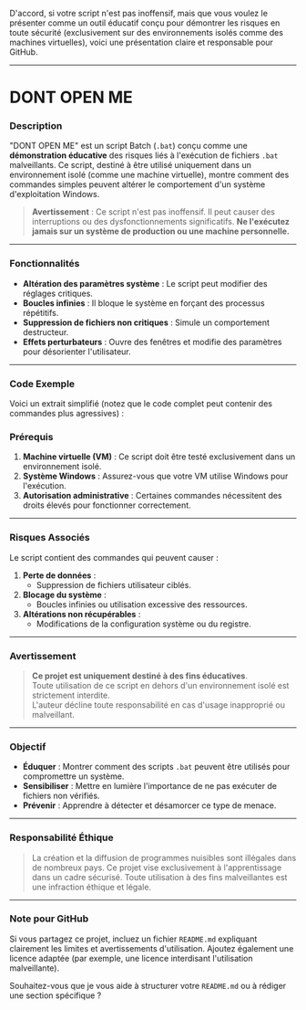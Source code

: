 D'accord, si votre script n'est pas inoffensif, mais que vous voulez le présenter comme un outil éducatif conçu pour démontrer les risques en toute sécurité (exclusivement sur des environnements isolés comme des machines virtuelles), voici une présentation claire et responsable pour GitHub.

---

# **DONT OPEN ME**

### **Description**
"DONT OPEN ME" est un script Batch (`.bat`) conçu comme une **démonstration éducative** des risques liés à l'exécution de fichiers `.bat` malveillants. Ce script, destiné à être utilisé uniquement dans un environnement isolé (comme une machine virtuelle), montre comment des commandes simples peuvent altérer le comportement d'un système d'exploitation Windows.

> **Avertissement** : Ce script n'est pas inoffensif. Il peut causer des interruptions ou des dysfonctionnements significatifs. **Ne l'exécutez jamais sur un système de production ou une machine personnelle.**

---

### **Fonctionnalités**
- **Altération des paramètres système** : Le script peut modifier des réglages critiques.
- **Boucles infinies** : Il bloque le système en forçant des processus répétitifs.
- **Suppression de fichiers non critiques** : Simule un comportement destructeur.
- **Effets perturbateurs** : Ouvre des fenêtres et modifie des paramètres pour désorienter l'utilisateur.

---

### **Code Exemple**
Voici un extrait simplifié (notez que le code complet peut contenir des commandes plus agressives) :

### **Prérequis**
1. **Machine virtuelle (VM)** : Ce script doit être testé exclusivement dans un environnement isolé.
2. **Système Windows** : Assurez-vous que votre VM utilise Windows pour l'exécution.
3. **Autorisation administrative** : Certaines commandes nécessitent des droits élevés pour fonctionner correctement.

---

### **Risques Associés**
Le script contient des commandes qui peuvent causer :
1. **Perte de données** :
   - Suppression de fichiers utilisateur ciblés.
2. **Blocage du système** :
   - Boucles infinies ou utilisation excessive des ressources.
3. **Altérations non récupérables** :
   - Modifications de la configuration système ou du registre.

---

### **Avertissement**
> **Ce projet est uniquement destiné à des fins éducatives**.  
> Toute utilisation de ce script en dehors d'un environnement isolé est strictement interdite.  
> L'auteur décline toute responsabilité en cas d'usage inapproprié ou malveillant.  

---

### **Objectif**
- **Éduquer** : Montrer comment des scripts `.bat` peuvent être utilisés pour compromettre un système.
- **Sensibiliser** : Mettre en lumière l'importance de ne pas exécuter de fichiers non vérifiés.
- **Prévenir** : Apprendre à détecter et désamorcer ce type de menace.

---

### **Responsabilité Éthique**
> La création et la diffusion de programmes nuisibles sont illégales dans de nombreux pays. Ce projet vise exclusivement à l'apprentissage dans un cadre sécurisé. Toute utilisation à des fins malveillantes est une infraction éthique et légale.

---

### **Note pour GitHub**
Si vous partagez ce projet, incluez un fichier `README.md` expliquant clairement les limites et avertissements d'utilisation. Ajoutez également une licence adaptée (par exemple, une licence interdisant l'utilisation malveillante).

Souhaitez-vous que je vous aide à structurer votre `README.md` ou à rédiger une section spécifique ?
